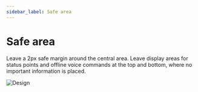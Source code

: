 ```yaml
---
sidebar_label: Safe area
---
```


# Safe area

Leave a 2px safe margin around the central area. Leave display areas for status points and offline voice commands at the top and bottom, where no important information is placed.

![Design](/img/design/40ae5986adbe564365a1e685facf97f6.png)
